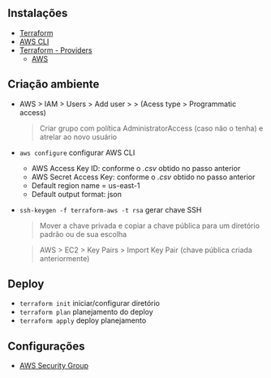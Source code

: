 ## Instalações
- [Terraform](https://developer.hashicorp.com/terraform/downloads)
- [AWS CLI](https://aws.amazon.com/pt/cli/)
- [Terraform - Providers](https://registry.terraform.io/browse/providers)
    - [AWS](https://registry.terraform.io/providers/hashicorp/aws/latest/docs)

## Criação ambiente
- AWS > IAM > Users > Add user > <terraform-aws> > (Acess type > Programmatic access)
    >Criar grupo com política AdministratorAccess (caso não o tenha) e atrelar ao novo usuário
- `aws configure` configurar AWS CLI
    - AWS Access Key ID: conforme o _.csv_ obtido no passo anterior
    - AWS Secret Access Key: conforme o _.csv_ obtido no passo anterior
    - Default region name = us-east-1
    - Default output format: json
- `ssh-keygen -f terraform-aws -t rsa` gerar chave SSH
    >Mover a chave privada e copiar a chave pública para um diretório padrão ou de sua escolha
    
    >AWS > EC2 > Key Pairs > Import Key Pair (chave pública criada anteriormente)

## Deploy
- `terraform init` iniciar/configurar diretório
- `terraform plan` planejamento do deploy
- `terraform apply` deploy planejamento

## Configurações
- [AWS Security Group](https://registry.terraform.io/providers/hashicorp/aws/latest/docs/resources/security_group)
